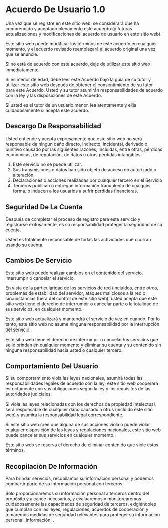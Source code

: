 # Acuerdo De Usuario 1.0

Una vez que se registre en este sitio web, se considerará que ha comprendido y aceptado plenamente este acuerdo (y futuras actualizaciones y modificaciones del acuerdo de usuario en este sitio web).

Este sitio web puede modificar los términos de este acuerdo en cualquier momento, y el acuerdo revisado reemplazará al acuerdo original una vez que se anuncie.

Si no está de acuerdo con este acuerdo, deje de utilizar este sitio web inmediatamente.

Si es menor de edad, debe leer este Acuerdo bajo la guía de su tutor y utilizar este sitio web después de obtener el consentimiento de su tutor para este Acuerdo. Usted y su tutor asumirán responsabilidades de acuerdo con la ley y las disposiciones de este Acuerdo.

Si usted es el tutor de un usuario menor, lea atentamente y elija cuidadosamente si acepta este acuerdo.

## Descargo De Responsabilidad

Usted entiende y acepta expresamente que este sitio web no será responsable de ningún daño directo, indirecto, incidental, derivado o punitivo causado por las siguientes razones, incluidas, entre otras, pérdidas económicas, de reputación, de datos u otras pérdidas intangibles:

1. Este servicio no se puede utilizar.
1. Sus transmisiones o datos han sido objeto de acceso no autorizado o alteración.
1. Declaraciones o acciones realizadas por cualquier tercero en el Servicio
1. Terceros publican o entregan información fraudulenta de cualquier forma, o inducen a los usuarios a sufrir pérdidas financieras.

## Seguridad De La Cuenta

Después de completar el proceso de registro para este servicio y registrarse exitosamente, es su responsabilidad proteger la seguridad de su cuenta.

Usted es totalmente responsable de todas las actividades que ocurran usando su cuenta.

## Cambios De Servicio

Este sitio web puede realizar cambios en el contenido del servicio, interrumpir o cancelar el servicio.

En vista de la particularidad de los servicios de red (incluidos, entre otros, problemas de estabilidad del servidor, ataques maliciosos a la red o circunstancias fuera del control de este sitio web), usted acepta que este sitio web tiene el derecho de interrumpir o cancelar parte o la totalidad de sus servicios. en cualquier momento.

Este sitio web actualizará y mantendrá el servicio de vez en cuando. Por lo tanto, este sitio web no asume ninguna responsabilidad por la interrupción del servicio.

Este sitio web tiene el derecho de interrumpir o cancelar los servicios que se le brindan en cualquier momento y eliminar su cuenta y su contenido sin ninguna responsabilidad hacia usted o cualquier tercero.

## Comportamiento Del Usuario

Si su comportamiento viola las leyes nacionales, asumirá todas las responsabilidades legales de acuerdo con la ley; este sitio web cooperará estrictamente con sus obligaciones según la ley y los requisitos de las autoridades judiciales.

Si viola las leyes relacionadas con los derechos de propiedad intelectual, será responsable de cualquier daño causado a otros (incluido este sitio web) y asumirá la responsabilidad legal correspondiente.

Si este sitio web cree que alguna de sus acciones viola o puede violar cualquier disposición de las leyes y regulaciones nacionales, este sitio web puede cancelar sus servicios en cualquier momento.

Este sitio web se reserva el derecho de eliminar contenido que viole estos términos.

## Recopilación De Información

Para brindar servicios, recopilamos su información personal y podemos compartir parte de su información personal con terceros.

Solo proporcionaremos su información personal a terceros dentro del propósito y alcance necesarios, y evaluaremos y monitorearemos cuidadosamente las capacidades de seguridad de terceros, exigiéndoles que cumplan con las leyes, regulaciones, acuerdos de cooperación y tomaremos medidas de seguridad relevantes para proteger su información personal. información. .